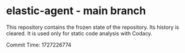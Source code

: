 # elastic-agent - main branch

This repository contains the frozen state of the repository.
Its history is cleared. It is used only for static code
analysis with Codacy.

Commit Time: 1727226774
